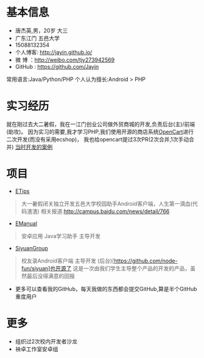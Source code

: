 基本信息
===
* 唐杰英,男，20岁 大三
* 广东江门 五邑大学
* 15088132354
* 个人博客: http://jayin.github.io/
*  微  博 ：http://weibo.com/tjy273942569
*  GitHub : https://github.com/Jayin

常用语言:Java/Python/PHP
个人认为擅长:Android > PHP

实习经历
===
就在刚过去大二暑假，我在一江门创业公司做外贸商城的开发,负责后台(主)/前端(助攻)。
因为实习的需要,我才学习PHP,我们使用开源的商店系统[OpenCart](https://github.com/opencart/opencart)进行二次开发(而没有采用ecshop)，
我也给opencart提过3次PR(2次合并,1次手动合并)
[当时开发的案例](http://one.landigit.com/index.php)
 

项目
===
* [ETips](http://etips.github.io/) 
>大一暑假闭关独立开发五邑大学校园助手Android客户端，人生第一滴血(代码渣渣)
>相关报道:http://campus.baidu.com/news/detail/766

* [EManual](http://emanual.github.io/)
>安卓应用 Java学习助手 主导开发

* [SiyuanGroup](https://github.com/Jayin/SiyuanGroup)
> 校友录Android客户端 主导开发
> (后台)[https://github.com/node-fun/siyuan]也开源了
> 这是一次由我们学生主导整个产品的开发的产品，虽然最后没得满意的回报

* 更多可以查看我的GitHub，每天我做的东西都会提交GitHub,算是半个GitHub重度用户

更多
===
* 组织过2次校内开发者沙龙
* 袂卓工作室安卓组

